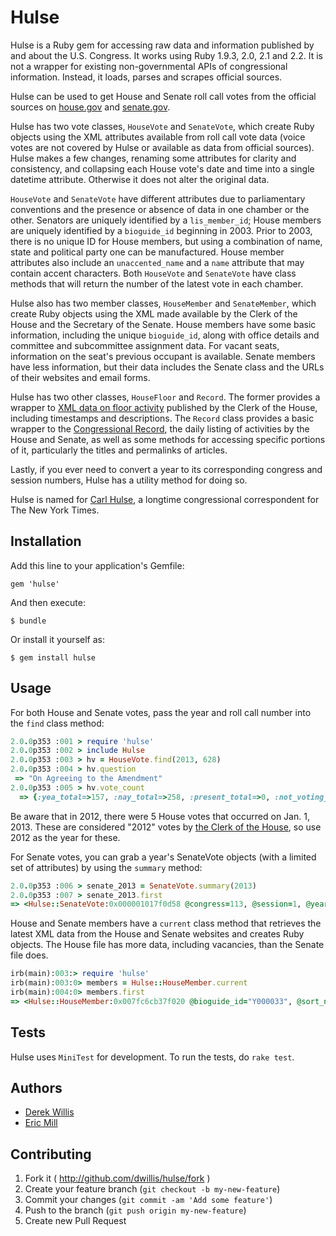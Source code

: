 # Hulse

Hulse is a Ruby gem for accessing raw data and information published by and about the U.S. Congress. It works using Ruby 1.9.3, 2.0, 2.1 and 2.2. It is not a wrapper for existing non-governmental APIs of congressional information. Instead, it loads, parses and scrapes official sources.

Hulse can be used to get House and Senate roll call votes from the official sources on [house.gov](http://clerk.house.gov/evs/2013/index.asp) and [senate.gov](http://www.senate.gov/pagelayout/legislative/a_three_sections_with_teasers/votes.htm).

Hulse has two vote classes, `HouseVote` and `SenateVote`, which create Ruby objects using the XML attributes available from roll call vote data (voice votes are not covered by Hulse or available as data from official sources). Hulse makes a few changes, renaming some attributes for clarity and consistency, and collapsing each House vote's date and time into a single datetime attribute. Otherwise it does not alter the original data.

`HouseVote` and `SenateVote` have different attributes due to parliamentary conventions and the presence or absence of data in one chamber or the other. Senators are uniquely identified by a `lis_member_id`; House members are uniquely identified by a `bioguide_id` beginning in 2003. Prior to 2003, there is no unique ID for House members, but using a combination of name, state and political party one can be manufactured. House member attributes also include an `unaccented_name` and a `name` attribute that may contain accent characters. Both `HouseVote` and `SenateVote` have class methods that will return the number of the latest vote in each chamber.

Hulse also has two member classes, `HouseMember` and `SenateMember`, which create Ruby objects using the XML made available by the Clerk of the House and the Secretary of the Senate. House members have some basic information, including the unique `bioguide_id`, along with office details and committee and subcommittee assignment data. For vacant seats, information on the seat's previous occupant is available. Senate members have less information, but their data includes the Senate class and the URLs of their websites and email forms.

Hulse has two other classes, `HouseFloor` and `Record`. The former provides a wrapper to [XML data on floor activity](http://clerk.house.gov/floorsummary/floor.aspx?day=20150729) published by the Clerk of the House, including timestamps and descriptions. The `Record` class provides a basic wrapper to the [Congressional Record](https://www.congress.gov/congressional-record), the daily listing of activities by the House and Senate, as well as some methods for accessing specific portions of it, particularly the titles and permalinks of articles.

Lastly, if you ever need to convert a year to its corresponding congress and session numbers, Hulse has a utility method for doing so.

Hulse is named for [Carl Hulse](https://www.nytimes.com/learning/students/ask_reporters/Carl_Hulse.html), a longtime congressional correspondent for The New York Times.

## Installation

Add this line to your application's Gemfile:

    gem 'hulse'

And then execute:

    $ bundle

Or install it yourself as:

    $ gem install hulse

## Usage

For both House and Senate votes, pass the year and roll call number into the `find` class method:

```ruby
2.0.0p353 :001 > require 'hulse'
2.0.0p353 :002 > include Hulse
2.0.0p353 :003 > hv = HouseVote.find(2013, 628)
2.0.0p353 :004 > hv.question
 => "On Agreeing to the Amendment"
2.0.0p353 :005 > hv.vote_count
  => {:yea_total=>157, :nay_total=>258, :present_total=>0, :not_voting_total=>16}
```

Be aware that in 2012, there were 5 House votes that occurred on Jan. 1, 2013. These are considered "2012" votes by [the Clerk of the House](http://clerk.house.gov/evs/2012/index.asp), so use 2012 as the year for these.

For Senate votes, you can grab a year's SenateVote objects (with a limited set of attributes) by using the `summary` method:

```ruby
2.0.0p353 :006 > senate_2013 = SenateVote.summary(2013)
2.0.0p353 :007 > senate_2013.first
=> <Hulse::SenateVote:0x000001017f0d58 @congress=113, @session=1, @year=2013, @vote_number="00291", @vote_date=<Date: 2013-12-20 ((2456647j,0s,0n),+0s,2299161j)>, @issue="PN921", @question="On the Cloture Motion", @vote_result="Agreed to", @vote_count={:yeas=>"59", :nays=>"34"}, @vote_title="Motion to Invoke Cloture on the Nomination of Janet L. Yellen to be Chairman of the Board of Governors of the Federal Reserve System">
```
House and Senate members have a `current` class method that retrieves the latest XML data from the House and Senate websites and creates Ruby objects. The House file has more data, including vacancies, than the Senate file does.

```ruby
irb(main):003:> require 'hulse'
irb(main):003:0> members = Hulse::HouseMember.current
irb(main):004:0> members.first
=> <Hulse::HouseMember:0x007fc6cb37f020 @bioguide_id="Y000033", @sort_name="YOUNG,DON", @last_name="Young", @first_name="Don", @middle_name=nil, @suffix=nil, @courtesy="Mr.", @official_name="Don Young", @formal_name="Mr. Young of Alaska", @party="R", @caucus_party="R", @state_postal="AK", @state_name="Alaska", @district="At Large", @district_code="AK00", @hometown="Fort Yukon", @office_building="RHOB", @office_room="2314", @office_zip="20515-0200", @phone="(202) 225-5765", @last_elected_date=#<Date: 2014-11-04 ((2456966j,0s,0n),+0s,2299161j)>, @sworn_date=#<Date: 2015-01-12 ((2457035j,0s,0n),+0s,2299161j)>, @committees=[{"comcode"=>"II00", "rank"=>"2"}, {"comcode"=>"PW00", "rank"=>"2"}], @subcommittees=[{"subcomcode"=>"II10", "rank"=>"2"}, {"subcomcode"=>"II13", "rank"=>"2"}, {"subcomcode"=>"II24", "rank"=>"1", "leadership"=>"Chairman"}, {"subcomcode"=>"PW05", "rank"=>"2"}, {"subcomcode"=>"PW07", "rank"=>"2"}, {"subcomcode"=>"PW12", "rank"=>"2"}], @is_vacant=false, @footnote=nil, @predecessor=nil, @vacancy_date=nil>
```

## Tests

Hulse uses `MiniTest` for development. To run the tests, do `rake test`.

## Authors

* [Derek Willis](https://github.com/dwillis)
* [Eric Mill](https://github.com/konklone)

## Contributing

1. Fork it ( http://github.com/dwillis/hulse/fork )
2. Create your feature branch (`git checkout -b my-new-feature`)
3. Commit your changes (`git commit -am 'Add some feature'`)
4. Push to the branch (`git push origin my-new-feature`)
5. Create new Pull Request
